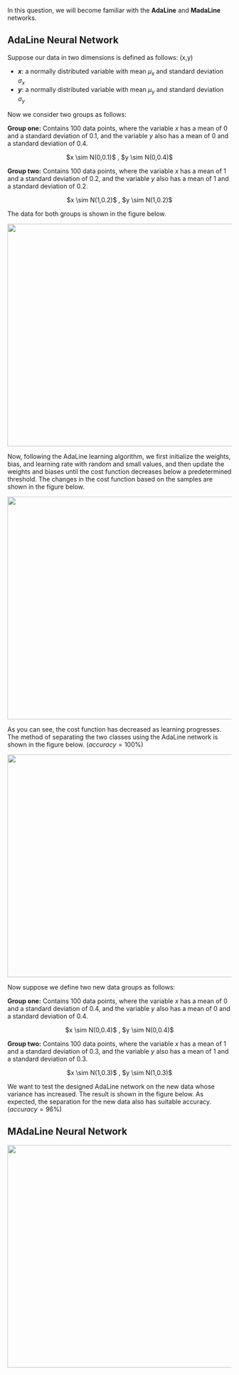 In this question, we will become familiar with the **AdaLine** and **MadaLine** networks.

## AdaLine Neural Network

Suppose our data in two dimensions is defined as follows: (x,y)

*	**$x$**: a normally distributed variable with mean $μ_x$ and standard deviation $σ_x$  
*	**$y$**: a normally distributed variable with mean $μ_y$ and standard deviation $σ_y$

Now we consider two groups as follows:

**Group one:** Contains 100 data points, where the variable $x$ has a mean of 0 and a standard deviation of 0.1, and the variable $y$ also has a mean of 0 and a standard deviation of 0.4.

<p align="center">
  $x \sim N(0,0.1)$ ,   $y \sim N(0,0.4)$
</p>

**Group two:** Contains 100 data points, where the variable $x$ has a mean of 1 and a standard deviation of 0.2, and the variable $y$ also has a mean of 1 and a standard deviation of 0.2.

<p align="center">
  $x \sim N(1,0.2)$ ,   $y \sim N(1,0.2)$
</p>

The data for both groups is shown in the figure below.

<p align="center">
  <img src="https://github.com/user-attachments/assets/25db07b6-bfc9-4b6f-871e-e358afbc64e5" width="600" height="500" >
</p>

Now, following the AdaLine learning algorithm, we first initialize the weights, bias, and learning rate with random and small values, and then update the weights and biases until the cost function decreases below a predetermined threshold. The changes in the cost function based on the samples are shown in the figure below.

<p align="center">
  <img src="https://github.com/user-attachments/assets/33f07ee9-ba1d-4b51-8c6b-b4e50258230f" width="600" height="500" >
</p>

As you can see, the cost function has decreased as learning progresses. The method of separating the two classes using the AdaLine network is shown in the figure below. ($accuracy=100$%)

<p align="center">
  <img src="https://github.com/user-attachments/assets/c80e6c6f-2124-4a39-b53c-79bed1eebd26" width="600" height="500" >
</p>

Now suppose we define two new data groups as follows:

**Group one:** Contains 100 data points, where the variable $x$ has a mean of 0 and a standard deviation of 0.4, and the variable $y$ also has a mean of 0 and a standard deviation of 0.4.

<p align="center">
  $x \sim N(0,0.4)$ ,   $y \sim N(0,0.4)$
</p>

**Group two:** Contains 100 data points, where the variable $x$ has a mean of 1 and a standard deviation of 0.3, and the variable $y$ also has a mean of 1 and a standard deviation of 0.3.

<p align="center">
  $x \sim N(1,0.3)$ ,   $y \sim N(1,0.3)$
</p>

We want to test the designed AdaLine network on the new data whose variance has increased. The result is shown in the figure below. As expected, the separation for the new data also has suitable accuracy. ($accuracy = 96$%)

## MAdaLine Neural Network


<p align="center">
  <img src="https://github.com/user-attachments/assets/abc7f3b0-a5a9-4794-a27d-e04bdcee7d04" width="600" height="500" >
</p>

